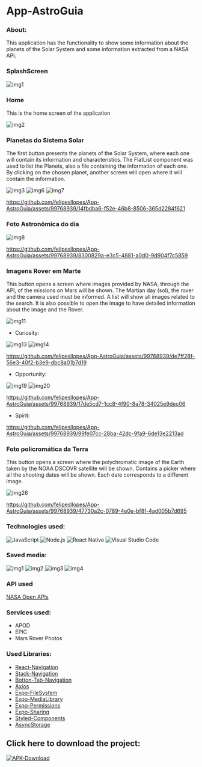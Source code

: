 # App-AstroGuia

### About:
This application has the functionality to show some information about the planets of the Solar System and some information extracted from a NASA API.

### SplashScreen

![img1](https://github.com/felipesllopes/App-AstroGuia/assets/99768939/02311d84-33ef-4617-9c43-c9874eee02f9)


### Home
This is the home screen of the application

![img2](https://github.com/felipesllopes/App-AstroGuia/assets/99768939/96a64c48-fd8a-4b91-9013-dba58c132f62)

### Planetas do Sistema Solar
The first button presents the planets of the Solar System, where each one will contain its information and characteristics. The FlatList component was used to list the Planets, also a file containing the information of each one. By clicking on the chosen planet, another screen will open where it will contain the information.

![img3](https://github.com/felipesllopes/App-AstroGuia/assets/99768939/7eff7ef9-1980-438c-ba94-fefcfc09d536)
![img6](https://github.com/felipesllopes/App-AstroGuia/assets/99768939/049c93a1-4ea5-4075-a596-25fc92b58ead)
![img7](https://github.com/felipesllopes/App-AstroGuia/assets/99768939/1afcbddd-d4d9-4b27-aabe-0c2d0d9bec98)



https://github.com/felipesllopes/App-AstroGuia/assets/99768939/14fbdba6-f52e-46b8-8506-365d2284f621


### Foto Astronômica do dia

![img8](https://github.com/felipesllopes/App-AstroGuia/assets/99768939/3fa41d8c-7eb7-4b82-a18e-8fc05685893f)



https://github.com/felipesllopes/App-AstroGuia/assets/99768939/8300829a-e3c5-4881-a0d0-9d904f7c5859


### Imagens Rover em Marte
This button opens a screen where images provided by NASA, through the API, of the missions on Mars will be shown. The Martian day (sol), the rover and the camera used must be informed. A list will show all images related to the search. It is also possible to open the image to have detailed information about the image and the Rover.

![img11](https://github.com/felipesllopes/App-AstroGuia/assets/99768939/9d65ad6f-d124-4c80-b208-634cf67f6d07)

- Curiosity:

![img13](https://github.com/felipesllopes/App-AstroGuia/assets/99768939/fe0e76ad-f5ad-4dfb-b8f1-695ef2f92ccf)
![img14](https://github.com/felipesllopes/App-AstroGuia/assets/99768939/e453ea22-d32c-44ff-811e-5a66cdf545a3)


https://github.com/felipesllopes/App-AstroGuia/assets/99768939/de7ff28f-56e3-40f2-b3e9-dbc8a01b7d19


- Opportunity:

![img19](https://github.com/felipesllopes/App-AstroGuia/assets/99768939/3e8204f4-40bb-43c7-a748-e24dbf13e8c2)
![img20](https://github.com/felipesllopes/App-AstroGuia/assets/99768939/06850171-7a77-4bd2-a01b-4ac8c09c7bf1)


https://github.com/felipesllopes/App-AstroGuia/assets/99768939/17de5cd7-1cc8-4f90-8a78-34025e9dec06


- Spirit:


https://github.com/felipesllopes/App-AstroGuia/assets/99768939/99fe07cc-28ba-42dc-9fa9-6de13e2213ad


### Foto policromática da Terra
This button opens a screen where the polychromatic image of the Earth taken by the NOAA DSCOVR satellite will be shown. Contains a picker where all the shooting dates will be shown. Each date corresponds to a different image.

![img26](https://github.com/felipesllopes/App-AstroGuia/assets/99768939/746fbdca-5e90-4b18-8bc5-a0a06a5544f9)


https://github.com/felipesllopes/App-AstroGuia/assets/99768939/47730a2c-0789-4e0e-bf8f-4ad005b7d695


### Technologies used:

![JavaScript](https://img.shields.io/badge/JavaScript-F7DF1E?style=for-the-badge&logo=javascript&logoColor=black)
![Node.js](https://img.shields.io/badge/Node.js-43853D?style=for-the-badge&logo=node.js&logoColor=white)
![React Native](https://img.shields.io/badge/React_Native-20232A?style=for-the-badge&logo=react&logoColor=61DAFB)
![Visual Studio Code](https://img.shields.io/badge/Visual_Studio_Code-0078D4?style=for-the-badge&logo=visual%20studio%20code&logoColor=white)


### Saved media:

![img1](https://github.com/felipesllopes/App-AstroGuia/assets/99768939/3203e5b8-18db-48df-8096-0f72d0d37ec7)
![img2](https://github.com/felipesllopes/App-AstroGuia/assets/99768939/66efa2a1-7bfa-42d2-885b-0e3c251ee8f7)
![img3](https://github.com/felipesllopes/App-AstroGuia/assets/99768939/4811e3fe-3b89-4438-9242-8d87da24ac83)
![img4](https://github.com/felipesllopes/App-AstroGuia/assets/99768939/6a7a6fd5-796a-4af7-bd1d-47b807239c3e)



### API used
[NASA Open APIs](https://api.nasa.gov/)
 
### Services used:

- APOD
- EPIC
- Mars Rover Photos
 
 
### Used Libraries: 

- [React-Navigation](https://reactnavigation.org/docs/getting-started/)
- [Stack-Navigation](https://reactnavigation.org/docs/stack-navigator)
- [Botton-Tab-Navigation](https://reactnavigation.org/docs/bottom-tab-navigator)
- [Axios](https://www.npmjs.com/package/react-native-axios)
- [Expo-FileSystem](https://docs.expo.dev/versions/latest/sdk/filesystem/?utm_source=google&utm_medium=cpc&utm_content=performancemax&gclid=Cj0KCQjwoeemBhCfARIsADR2QCvxB_4NAonrfJEzHvsjGu6eVTl9LXn0HF8Qybh7JLbgzVTm07ZMg9AaAge_EALw_wcB)
- [Expo-MediaLibrary](https://docs.expo.dev/versions/latest/sdk/media-library/)
- [Expo-Permissions](https://docs.expo.dev/guides/permissions/)
- [Expo-Sharing](https://docs.expo.dev/versions/latest/sdk/sharing/?utm_source=google&utm_medium=cpc&utm_content=performancemax&gclid=Cj0KCQjwoeemBhCfARIsADR2QCtujRN01uEokruxJ66TUn7RvVlhGdDKRwp97ADmP3Te7B9jKd-u5DEaAhNyEALw_wcB)
- [Styled-Components](https://styled-components.com/docs/basics)
- [AsyncStorage](https://docs.expo.dev/versions/latest/sdk/async-storage/?utm_source=google&utm_medium=cpc&utm_content=performancemax&gclid=Cj0KCQjwoeemBhCfARIsADR2QCvEshr6Xc9EIJgHd8zg8AB1C2FQZJsiHy0J4LACgvYHaVEHyVG5guAaAlFWEALw_wcB)

## Click here to download the project:
[![APK-Download](https://img.shields.io/badge/APK_Download-07C160?style=for-the-badge&logo=download&logoColor=white)](https://drive.google.com/file/d/1kCIG0-Vyja5Drhaha4--ojj50mfc4rH2/view?usp=sharing)
